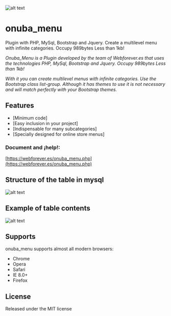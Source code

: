 ![alt text](https://webforever.es/data/dms/logo-onuba-menu.png "onuba_menu Logo")
# onuba_menu
Plugin with PHP, MySql, Bootstrap and Jquery. Create a multilevel menu with infinite categories. Occupy 989bytes Less than 1kb!

_Onuba_Menu is a Plugin developed by the team of Webforever.es that uses the technologies PHP, MySql, Bootstrap and Jquery. Occupy 989bytes Less than 1kb!_

_With it you can create multilevel menus with infinite categories. Use the Bootstrap class list-group. Although it has themes to use it is not necessary and will match perfectly with your Bootstrap themes._

## Features
* [Minimum code]
* [Easy inclusion in your project]
* [Indispensable for many subcategories]
* [Specially designed for online store menus]

### Document and ¡help!:
[https://webforever.es/onuba_menu.php](https://webforever.es/onuba_menu.php)


## Structure of the table in mysql
![alt text](https://webforever.es/data/dms/estructura-base-de-datos-onuba-menujpg.jpg "onuba_menu table mysql")

## Example of table contents
![alt text](https://webforever.es/data/dms/estructura-base-de-datos-onuba-menu-2jpg.jpg "onuba_menu table mysql")

## Supports
onuba_menu supports almost all modern browsers:
* Chrome
* Opera
* Safari
* IE 8.0+
* Firefox

## License
Released under the MIT license
